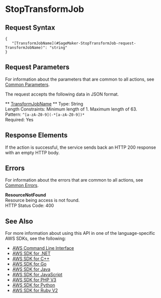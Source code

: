 # StopTransformJob<a name="API_StopTransformJob"></a>

## Request Syntax<a name="API_StopTransformJob_RequestSyntax"></a>

```
{
   "[TransformJobName](#SageMaker-StopTransformJob-request-TransformJobName)": "string"
}
```

## Request Parameters<a name="API_StopTransformJob_RequestParameters"></a>

For information about the parameters that are common to all actions, see [Common Parameters](CommonParameters.md)\.

The request accepts the following data in JSON format\.

 ** [TransformJobName](#API_StopTransformJob_RequestSyntax) **   <a name="SageMaker-StopTransformJob-request-TransformJobName"></a>
Type: String  
Length Constraints: Minimum length of 1\. Maximum length of 63\.  
Pattern: `^[a-zA-Z0-9](-*[a-zA-Z0-9])*`   
Required: Yes

## Response Elements<a name="API_StopTransformJob_ResponseElements"></a>

If the action is successful, the service sends back an HTTP 200 response with an empty HTTP body\.

## Errors<a name="API_StopTransformJob_Errors"></a>

For information about the errors that are common to all actions, see [Common Errors](CommonErrors.md)\.

 **ResourceNotFound**   
Resource being access is not found\.  
HTTP Status Code: 400

## See Also<a name="API_StopTransformJob_SeeAlso"></a>

For more information about using this API in one of the language\-specific AWS SDKs, see the following:
+  [AWS Command Line Interface](https://docs.aws.amazon.com/goto/aws-cli/sagemaker-2017-07-24/StopTransformJob) 
+  [AWS SDK for \.NET](https://docs.aws.amazon.com/goto/DotNetSDKV3/sagemaker-2017-07-24/StopTransformJob) 
+  [AWS SDK for C\+\+](https://docs.aws.amazon.com/goto/SdkForCpp/sagemaker-2017-07-24/StopTransformJob) 
+  [AWS SDK for Go](https://docs.aws.amazon.com/goto/SdkForGoV1/sagemaker-2017-07-24/StopTransformJob) 
+  [AWS SDK for Java](https://docs.aws.amazon.com/goto/SdkForJava/sagemaker-2017-07-24/StopTransformJob) 
+  [AWS SDK for JavaScript](https://docs.aws.amazon.com/goto/AWSJavaScriptSDK/sagemaker-2017-07-24/StopTransformJob) 
+  [AWS SDK for PHP V3](https://docs.aws.amazon.com/goto/SdkForPHPV3/sagemaker-2017-07-24/StopTransformJob) 
+  [AWS SDK for Python](https://docs.aws.amazon.com/goto/boto3/sagemaker-2017-07-24/StopTransformJob) 
+  [AWS SDK for Ruby V2](https://docs.aws.amazon.com/goto/SdkForRubyV2/sagemaker-2017-07-24/StopTransformJob) 